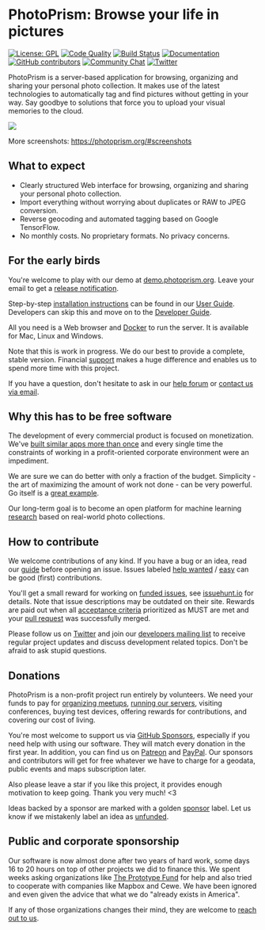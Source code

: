 PhotoPrism: Browse your life in pictures
========================================

[![License: GPL](https://img.shields.io/badge/license-GPL-blue.svg)][license]
[![Code Quality](https://goreportcard.com/badge/github.com/photoprism/photoprism)][goreport]
[![Build Status](https://travis-ci.org/photoprism/photoprism.png?branch=develop)][ci]
[![Documentation](https://readthedocs.org/projects/photoprism-docs/badge/?version=latest&style=flat)][docs]
[![GitHub contributors](https://img.shields.io/github/contributors/photoprism/photoprism.svg)](https://github.com/photoprism/photoprism/graphs/contributors/)
[![Community Chat](https://img.shields.io/badge/chat-on%20gitter-4aa087.svg)][chat]
[![Twitter](https://img.shields.io/badge/follow-@browseyourlife-00acee.svg)][twitter]

PhotoPrism is a server-based application for browsing, organizing and sharing your personal photo collection.
It makes use of the latest technologies to automatically tag and find pictures without getting in your way.
Say goodbye to solutions that force you to upload your visual memories to the cloud.

![](https://dl.photoprism.org/assets/img/preview.jpg)

More screenshots: https://photoprism.org/#screenshots

## What to expect ##

* Clearly structured Web interface for browsing, organizing and sharing your personal photo collection.
* Import everything without worrying about duplicates or RAW to JPEG conversion.
* Reverse geocoding and automated tagging based on Google TensorFlow.
* No monthly costs. No proprietary formats. No privacy concerns.

## For the early birds ##

You're welcome to play with our demo at [demo.photoprism.org](https://demo.photoprism.org).
Leave your email to get a [release notification](https://goo.gl/forms/KBPVGl9PCsOKrAv33).

Step-by-step [installation instructions](https://docs.photoprism.org/en/latest/setup/) can be found
in our [User Guide](https://docs.photoprism.org/en/latest/).
Developers can skip this and move on to the [Developer Guide](https://github.com/photoprism/photoprism/wiki).

All you need is a Web browser and [Docker](https://store.docker.com/search?type=edition&offering=community)
to run the server. It is available for Mac, Linux and Windows.

Note that this is work in progress. We do our best to provide a complete, stable version. 
Financial [support](SPONSORS.md) makes a huge difference and enables us to spend more time with this project.

If you have a question, don't hesitate to ask in our [help forum][help] 
or [contact us via email](mailto:hello@photoprism.org).

## Why this has to be free software ##

The development of every commercial product is focused on monetization.
We've [built similar apps more than once](https://github.com/photoprism/photoprism/wiki/Mediencenter) 
and every single time the constraints of working
in a profit-oriented corporate environment were an impediment.

We are sure we can do better with only a fraction of the budget. Simplicity - the art of maximizing the 
amount of work not done - can be very powerful.
Go itself is a [great example](https://talks.golang.org/2015/simplicity-is-complicated.slide).

Our long-term goal is to become an open platform for machine 
learning [research](https://github.com/photoprism/photoprism/wiki/Research) based on real-world photo collections.

## How to contribute ##

We welcome contributions of any kind. If you have a bug or an idea, read our 
[guide](https://docs.photoprism.org/en/latest/contribute/) before opening an issue.
Issues labeled [help wanted](https://github.com/photoprism/photoprism/labels/help%20wanted) / 
[easy](https://github.com/photoprism/photoprism/issues?q=is%3Aissue+is%3Aopen+label%3Aeasy) can be
good (first) contributions. 

You'll get a small reward for working on [funded issues](https://github.com/photoprism/photoprism/labels/funded), 
see [issuehunt.io](https://issuehunt.io/repos/119160553) for details. 
Note that issue descriptions may be outdated on their site. Rewards are paid out when 
all [acceptance criteria](https://github.com/photoprism/photoprism/wiki/Issues#user-stories) prioritized as 
MUST are met and your [pull request](https://github.com/photoprism/photoprism/wiki/Pull-Requests) 
was successfully merged.

Please follow us on [Twitter][twitter] and join our [developers mailing list](https://groups.google.com/a/photoprism.org/forum/#!forum/developers) 
to receive regular project updates and discuss development related topics. Don't be afraid to ask stupid questions.

## Donations ##

PhotoPrism is a non-profit project run entirely by volunteers. We need your funds to pay for 
[organizing meetups](https://github.com/photoprism/photoprism/wiki/Meetups),
[running our servers](https://github.com/photoprism/photoprism/wiki/Infrastructure),
visiting conferences, buying test devices, offering rewards for contributions, and covering our cost of living.

You're most welcome to support us via [GitHub Sponsors](https://github.com/sponsors/lastzero), 
especially if you need help with using our software. They will match every donation in the first year.
In addition, you can find us on [Patreon][patreon] and [PayPal][paypal].
Our sponsors and contributors will get for free whatever we have to charge for a geodata, 
public events and maps subscription later.

Also please leave a star if you like this project, it provides enough motivation to keep going. Thank you very much! <3

Ideas backed by a sponsor are marked with a golden [sponsor][sponsored issues] label.
Let us know if we mistakenly label an idea as [unfunded][unfunded issues].

## Public and corporate sponsorship ##

Our software is now almost done after two years of hard work, some days 16 to 20 hours on top of other projects we
did to finance this. We spent weeks asking organizations like [The Prototype Fund](https://prototypefund.de/en/) 
for help and also tried to cooperate with companies like Mapbox and Cewe. We have been ignored and even given
the advice that what we do "already exists in America".

If any of those organizations changes their mind, they are welcome to [reach out to us](mailto:hello@photoprism.org).

[help]: https://groups.google.com/a/photoprism.org/forum/#!forum/help
[license]: https://github.com/photoprism/photoprism/blob/develop/LICENSE
[patreon]: https://www.patreon.com/photoprism
[paypal]: https://www.paypal.me/photoprism
[goreport]: https://goreportcard.com/report/github.com/photoprism/photoprism
[coverage]: https://codecov.io/gh/photoprism/photoprism
[ci]: https://travis-ci.org/photoprism/photoprism
[docs]: https://docs.photoprism.org/en/latest/
[issuehunt]: https://issuehunt.io/repos/119160553
[chat]: https://gitter.im/browseyourlife/community
[twitter]: https://twitter.com/browseyourlife
[unfunded issues]: https://github.com/photoprism/photoprism/issues?q=is%3Aissue+is%3Aopen+label%3Aunfunded
[sponsored issues]: https://github.com/photoprism/photoprism/issues?q=is%3Aissue+is%3Aopen+label%3Asponsor
